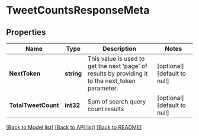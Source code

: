 # TweetCountsResponseMeta

## Properties
Name | Type | Description | Notes
------------ | ------------- | ------------- | -------------
**NextToken** | **string** | This value is used to get the next &#x27;page&#x27; of results by providing it to the next_token parameter. | [optional] [default to null]
**TotalTweetCount** | **int32** | Sum of search query count results | [optional] [default to null]

[[Back to Model list]](../README.md#documentation-for-models) [[Back to API list]](../README.md#documentation-for-api-endpoints) [[Back to README]](../README.md)

